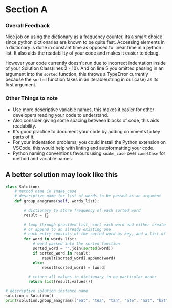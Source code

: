 # Section A


### Overall Feedback

  Nice job on using the dictionary as a frequency counter, its a smart choice since python dictionaries are known to be quite fast. 
  Accessing elements in a dictionary is done in constant time as opposed to linear time in a python list. 
  It also aids the readability of your code and makes it easier to debug.

  However your code currently doesn't run due to incorrect indentation inside of your Solution Class(lines 2 - 10). 
  And on line 5 you omitted passing in an argument into the `sorted` function, this throws a TypeError currently because
  the `sorted` function takes in an iterable(string in our case) as its first argument.
  

### Other Things to note
  * Use more descriptive variable names, this makes it easier for other developers reading your code to understand. 
  * Also consider giving some spacing between blocks of code, this aids readability.
  * It's good practice to document your code by adding comments to key parts of it.
  * For your indentation problems, you could install the Python extension on VSCode, this would help with linting and autoformatting your code.
  * Python naming conventions favours using `snake_case` over `camelCase` for method and variable names


## A better solution may look like this

```python
class Solution:
    # method name in snake_case
    # descriptive name for list of words to be passed as an argument
    def group_anagrams(self, words_list):
        
        # dictionary to store frequency of each sorted word
        result = {}

        # loop through provided list, sort each word and either create a new entry in the dictionary 
        # or append to an already existing one
        # each entry consists of the sorted word as key, and a list of anagrams as value
        for word in words_list:
            # word passed into the sorted function
            sorted_word = "".join(sorted(word))
            if sorted_word in result:
                result[sorted_word].append(word)
            else:
                result[sorted_word] = [word]

          # return all values in dictionary in no particular order
          return list(result.values())

# descriptive solution instance name
solution = Solution()
print(solution.group_anagrams(["eat", "tea", "tan", "ate", "nat", "bat"]))
```
